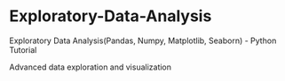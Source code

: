 # Exploratory-Data-Analysis
Exploratory Data Analysis(Pandas, Numpy, Matplotlib, Seaborn) - Python Tutorial

Advanced data exploration and visualization
